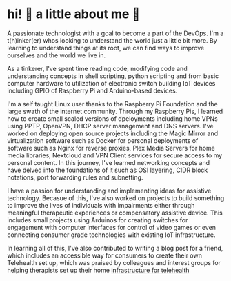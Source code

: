 # hi! :wave: a little about me :boy:
A passionate technologist with a goal to become a part of the DevOps. I'm a t(h)inker(er) whos looking to understand the world just a little bit more. By learning to understand things at its root, we can find ways to improve ourselves and the world we live in.

As a tinkerer, I've spent time reading code, modifying code and understanding concepts in shell scripting, python scripting and from basic computer hardware to utilization of electronic switch building IoT devices including GPIO of Raspberry Pi and Arduino-based devices.

I'm a self taught Linux user thanks to the Raspberry Pi Foundation and the large swath of the internet community. Through my Raspberry Pis, I learned how to create small scaled versions of dpeloyments including home VPNs using PPTP, OpenVPN, DHCP server management and DNS servers. I've worked on deploying open source projects including the Magic Mirror and virtualization software such as Docker for personal deployments of software such as Nginx for reverse proxies, Plex Media Servers for home media libraries, Nextcloud and VPN Client services for secure access to my personal content. In this journey, I've learned networking concepts and have delved into the foundations of it such as OSI layering, CIDR block notations, port forwarding rules and subnetting.

I have a passion for understanding and implementing ideas for assistive technology. Becasue of this, I've also worked on projects to build something to improve the lives of individuals with impairments either through meaningful therapeutic experiences or compensatory assistive device. This includes small projects using Arduinos for creating switches for engagement with computer interfaces for control of video games or even connecting consumer grade technologies with existing IoT infrastructure.

In learning all of this, I've also contributed to writing a blog post for a friend, which includes an accessible way for consumers to create their own Telehealth set up, which was praised by colleagues and interest groups for helping therapists set up their home [infrastructure for telehealth](https://otvijay.com/2020/08/23/comprehensive-guide-to-setup-for-telehealth/)
